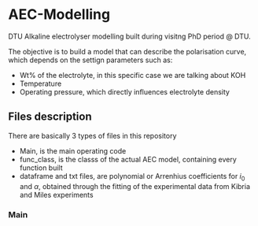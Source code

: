 # AEC-Modelling
DTU Alkaline electrolyser modelling built during visitng PhD period @ DTU. <br>

The objective is to build a model that can describe the polarisation curve, which depends on the settign parameters such as: <br>
- Wt% of the electrolyte, in this specific case we are talking about KOH 
- Temperature
- Operating pressure, which directly influences electrolyte density

## Files description

There are basically 3 types of files in this repository <br>
- Main, is the main operating code 
- func_class, is the classs of the actual AEC model, containing every function built 
- dataframe and txt files, are polynomial or Arrenhius coefficients for $i_0$ and $\alpha$, obtained through the fitting of the experimental data from Kibria and Miles experiments

### Main 

